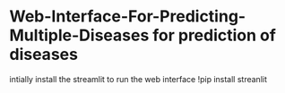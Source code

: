 # Web-Interface-For-Predicting-Multiple-Diseases for prediction of diseases
intially install the streamlit to run the web interface
!pip install streanlit

